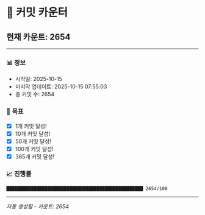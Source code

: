 # 🔢 커밋 카운터

## 현재 카운트: 2654

---

### 📊 정보
- 시작일: 2025-10-15
- 마지막 업데이트: 2025-10-15 07:55:03
- 총 커밋 수: 2654

### 🎯 목표
- [x] 1개 커밋 달성!
- [x] 10개 커밋 달성!
- [x] 50개 커밋 달성!
- [x] 100개 커밋 달성!
- [x] 365개 커밋 달성!

### 📈 진행률
```
██████████████████████████████████████████████████ 2654/100
```

---
*자동 생성됨 - 카운트: 2654*
